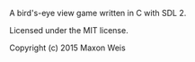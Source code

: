 A bird's-eye view game written in C with SDL 2.

Licensed under the MIT license.

Copyright (c) 2015 Maxon Weis
